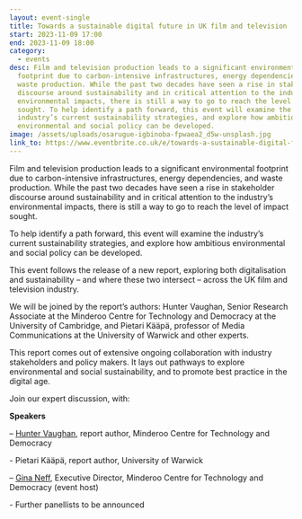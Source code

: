 ```yaml
---
layout: event-single
title: Towards a sustainable digital future in UK film and television
start: 2023-11-09 17:00
end: 2023-11-09 18:00
category:
  - events
desc: Film and television production leads to a significant environmental
  footprint due to carbon-intensive infrastructures, energy dependencies, and
  waste production. While the past two decades have seen a rise in stakeholder
  discourse around sustainability and in critical attention to the industry’s
  environmental impacts, there is still a way to go to reach the level of impact
  sought. To help identify a path forward, this event will examine the
  industry’s current sustainability strategies, and explore how ambitious
  environmental and social policy can be developed.
image: /assets/uploads/osarugue-igbinoba-fpwaea2_d5w-unsplash.jpg
link_to: https://www.eventbrite.co.uk/e/towards-a-sustainable-digital-future-in-uk-film-and-television-tickets-728756810237?aff=oddtdtcreator
---
```

Film and television production leads to a significant environmental footprint due to carbon-intensive infrastructures, energy dependencies, and waste production. While the past two decades have seen a rise in stakeholder discourse around sustainability and in critical attention to the industry’s environmental impacts, there is still a way to go to reach the level of impact sought. 

To help identify a path forward, this event will examine the industry’s current sustainability strategies, and explore how ambitious environmental and social policy can be developed.

This event follows the release of a new report, exploring both digitalisation and sustainability – and where these two intersect – across the UK film and television industry.

We will be joined by the report’s authors: Hunter Vaughan, Senior Research Associate at the Minderoo Centre for Technology and Democracy at the University of Cambridge, and Pietari Kääpä, professor of Media Communications at the University of Warwick and other experts. 

This report comes out of extensive ongoing collaboration with industry stakeholders and policy makers. It lays out pathways to explore environmental and social sustainability, and to promote best practice in the digital age.

Join our expert discussion, with:

**Speakers** 

– [Hunter Vaughan](https://www.mctd.ac.uk/team-members/hunter-vaughan/), report author, Minderoo Centre for Technology and Democracy

\- Pietari Kääpä, report author, University of Warwick

– [Gina Neff](https://www.mctd.ac.uk/team-members/gina-neff/), Executive Director, Minderoo Centre for Technology and Democracy (event host)

\- Further panellists to be announced